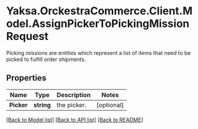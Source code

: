 # Yaksa.OrckestraCommerce.Client.Model.AssignPickerToPickingMissionRequest
Picking missions are entities which represent a list of items that need to be picked to fulfill order shipments.

## Properties

Name | Type | Description | Notes
------------ | ------------- | ------------- | -------------
**Picker** | **string** | the picker. | [optional] 

[[Back to Model list]](../README.md#documentation-for-models) [[Back to API list]](../README.md#documentation-for-api-endpoints) [[Back to README]](../README.md)

